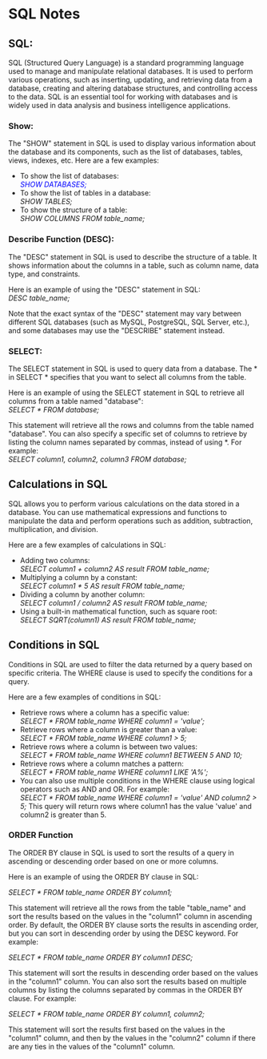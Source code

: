 <h1>SQL Notes</h1>
<h2>SQL:</h2><p> SQL (Structured Query Language) is a standard programming language used to manage and manipulate relational databases. It is used to perform various operations, such as inserting, updating, and retrieving data from a database, creating and altering database structures, and controlling access to the data. SQL is an essential tool for working with databases and is widely used in data analysis and business intelligence applications. </p>

<h3>Show:</h3><p>The "SHOW" statement in SQL is used to display various information about the database and its components, such as the list of databases, tables, views, indexes, etc. Here are a few examples:
<ul>
<li>To show the list of databases:<br>
<i style="color:blue;">SHOW DATABASES;</i>
</li>
<li>To show the list of tables in a database:<br>
<i>SHOW TABLES;</i>
</li>
<li>To show the structure of a table:<br>
<i>SHOW COLUMNS FROM table_name;</i>
</li>
</ul></p>
<h3>Describe Function (DESC):</h3><p>The "DESC" statement in SQL is used to describe the structure of a table. It shows information about the columns in a table, such as column name, data type, and constraints.

Here is an example of using the "DESC" statement in SQL:
<br>
<i>DESC table_name;</i>

Note that the exact syntax of the "DESC" statement may vary between different SQL databases (such as MySQL, PostgreSQL, SQL Server, etc.), and some databases may use the "DESCRIBE" statement instead.</p>

<h3>SELECT: </h3><p>The SELECT statement in SQL is used to query data from a database. The * in SELECT * specifies that you want to select all columns from the table.

Here is an example of using the SELECT statement in SQL to retrieve all columns from a table named "database":
<br>
<i>SELECT * FROM database;</i></p>

<p>This statement will retrieve all the rows and columns from the table named "database". You can also specify a specific set of columns to retrieve by listing the column names separated by commas, instead of using *. For example:
<br>
<i>SELECT column1, column2, column3 FROM database;</i></p>

<h2>Calculations in SQL</h2>
<p>SQL allows you to perform various calculations on the data stored in a database. You can use mathematical expressions and functions to manipulate the data and perform operations such as addition, subtraction, multiplication, and division.<br>

<p>Here are a few examples of calculations in SQL:
<ul>
<li>Adding two columns:<br>
<i>SELECT column1 + column2 AS result FROM table_name;</i></li>

<li>Multiplying a column by a constant:<br>
<i>SELECT column1 * 5 AS result FROM table_name;</i></li>

<li>Dividing a column by another column:<br>
<i>SELECT column1 / column2 AS result FROM table_name;</i></li>

<li>Using a built-in mathematical function, such as square root:<br>
<i>SELECT SQRT(column1) AS result FROM table_name;</i></li></ul></p>

<h2>Conditions in SQL</h2>
<p>Conditions in SQL are used to filter the data returned by a query based on specific criteria. The WHERE clause is used to specify the conditions for a query.</p>
<p>Here are a few examples of conditions in SQL:

<ul>
<li>Retrieve rows where a column has a specific value:<br>
<i>SELECT * FROM table_name WHERE column1 = 'value';</i></li>

<li>Retrieve rows where a column is greater than a value:<br>
<i>SELECT * FROM table_name WHERE column1 > 5;</i></li>

<li>Retrieve rows where a column is between two values:<br>
<i>SELECT * FROM table_name WHERE column1 BETWEEN 5 AND 10;</i></li>

<li>Retrieve rows where a column matches a pattern:<br>
<i>SELECT * FROM table_name WHERE column1 LIKE 'A%';</i></li>

<li>You can also use multiple conditions in the WHERE clause using logical operators such as AND and OR. For example:<br>
<i>SELECT * FROM table_name WHERE column1 = 'value' AND column2 > 5;</i>
This query will return rows where column1 has the value 'value' and column2 is greater than 5.</li>
</ul></p>

<h3>ORDER Function</h3>
<p>The ORDER BY clause in SQL is used to sort the results of a query in ascending or descending order based on one or more columns.</p>

<p>Here is an example of using the ORDER BY clause in SQL:</p>

<p><i>SELECT * FROM table_name ORDER BY column1;</i></p>
<p>This statement will retrieve all the rows from the table "table_name" and sort the results based on the values in the "column1" column in ascending order. By default, the ORDER BY clause sorts the results in ascending order, but you can sort in descending order by using the DESC keyword. For example:</p>

<p><i>SELECT * FROM table_name ORDER BY column1 DESC;</i></p>

<p>This statement will sort the results in descending order based on the values in the "column1" column. You can also sort the results based on multiple columns by listing the columns separated by commas in the ORDER BY clause. For example:</p>

<p><i>SELECT * FROM table_name ORDER BY column1, column2;</i></p>

<p>This statement will sort the results first based on the values in the "column1" column, and then by the values in the "column2" column if there are any ties in the values of the "column1" column.</p>

